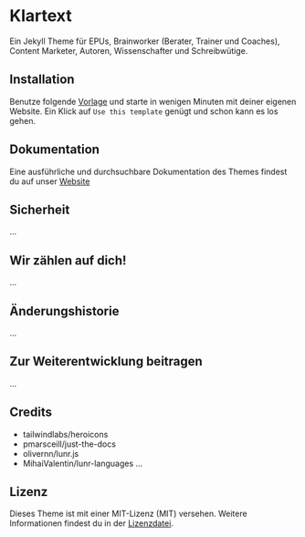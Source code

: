 # Klartext

Ein Jekyll Theme für EPUs, Brainworker (Berater, Trainer und Coaches), Content Marketer, Autoren, Wissenschafter und Schreibwütige.

## Installation

Benutze folgende [Vorlage](https://github.com/mgerzabek/starter) und starte in wenigen Minuten mit deiner eigenen Website. Ein Klick auf `Use this template` genügt und schon kann es los gehen.

## Dokumentation

Eine ausführliche und durchsuchbare Dokumentation des Themes findest du auf unser [Website](https://michaelgerzabek.com/klartext/)

## Sicherheit

…

## Wir zählen auf dich!

…

## Änderungshistorie

…

## Zur Weiterentwicklung beitragen

…

## Credits

- tailwindlabs/heroicons
- pmarsceill/just-the-docs
- olivernn/lunr.js
- MihaiValentin/lunr-languages
…

## Lizenz

Dieses Theme ist mit einer MIT-Lizenz (MIT) versehen. Weitere Informationen findest du in der [Lizenzdatei](LICENSE.txt).
